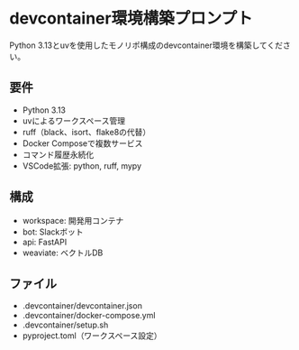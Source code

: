 # devcontainer環境構築プロンプト

Python 3.13とuvを使用したモノリポ構成のdevcontainer環境を構築してください。

## 要件
- Python 3.13
- uvによるワークスペース管理
- ruff（black、isort、flake8の代替）
- Docker Composeで複数サービス
- コマンド履歴永続化
- VSCode拡張: python, ruff, mypy

## 構成
- workspace: 開発用コンテナ
- bot: Slackボット
- api: FastAPI
- weaviate: ベクトルDB

## ファイル
- .devcontainer/devcontainer.json
- .devcontainer/docker-compose.yml
- .devcontainer/setup.sh
- pyproject.toml（ワークスペース設定）
